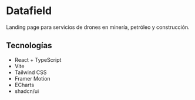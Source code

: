 # Datafield

Landing page para servicios de drones en minería, petróleo y construcción.

## Tecnologías
- React + TypeScript
- Vite
- Tailwind CSS
- Framer Motion
- ECharts
- shadcn/ui
